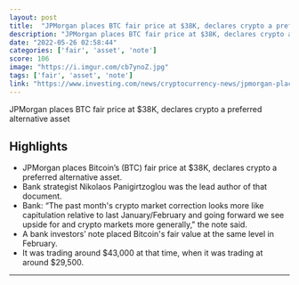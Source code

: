 ```yaml
---
layout: post
title:  "JPMorgan places BTC fair price at $38K, declares crypto a preferred alternative asset By Cointelegraph"
description: "JPMorgan places BTC fair price at $38K, declares crypto a preferred alternative asset"
date: "2022-05-26 02:58:44"
categories: ['fair', 'asset', 'note']
score: 106
image: "https://i.imgur.com/cb7ynoZ.jpg"
tags: ['fair', 'asset', 'note']
link: "https://www.investing.com/news/cryptocurrency-news/jpmorgan-places-btc-fair-price-at-38k-declares-crypto-a-preferred-alternative-asset-2830249"
---
```


JPMorgan places BTC fair price at $38K, declares crypto a preferred alternative asset

## Highlights

- JPMorgan places Bitcoin’s (BTC) fair price at $38K, declares crypto a preferred alternative asset.
- Bank strategist Nikolaos Panigirtzoglou was the lead author of that document.
- Bank: “The past month's crypto market correction looks more like capitulation relative to last January/February and going forward we see upside for and crypto markets more generally," the note said.
- A bank investors’ note placed Bitcoin's fair value at the same level in February.
- It was trading around $43,000 at that time, when it was trading at around $29,500.

---
